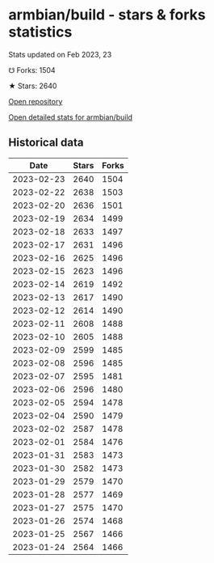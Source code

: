 # armbian/build - stars & forks statistics

Stats updated on Feb 2023, 23

☋ Forks: 1504

★ Stars: 2640

[Open repository](https://github.com/armbian/build)

[Open detailed stats for armbian/build](https://reviewgithub.com/rep/armbian/build)

## Historical data
| Date | Stars | Forks |
|------|-------|-------|
| 2023-02-23 | 2640 | 1504 | 
| 2023-02-22 | 2638 | 1503 | 
| 2023-02-20 | 2636 | 1501 | 
| 2023-02-19 | 2634 | 1499 | 
| 2023-02-18 | 2633 | 1497 | 
| 2023-02-17 | 2631 | 1496 | 
| 2023-02-16 | 2625 | 1496 | 
| 2023-02-15 | 2623 | 1496 | 
| 2023-02-14 | 2619 | 1492 | 
| 2023-02-13 | 2617 | 1490 | 
| 2023-02-12 | 2614 | 1490 | 
| 2023-02-11 | 2608 | 1488 | 
| 2023-02-10 | 2605 | 1488 | 
| 2023-02-09 | 2599 | 1485 | 
| 2023-02-08 | 2596 | 1485 | 
| 2023-02-07 | 2595 | 1481 | 
| 2023-02-06 | 2596 | 1480 | 
| 2023-02-05 | 2594 | 1478 | 
| 2023-02-04 | 2590 | 1479 | 
| 2023-02-02 | 2587 | 1478 | 
| 2023-02-01 | 2584 | 1476 | 
| 2023-01-31 | 2583 | 1473 | 
| 2023-01-30 | 2582 | 1473 | 
| 2023-01-29 | 2579 | 1470 | 
| 2023-01-28 | 2577 | 1469 | 
| 2023-01-27 | 2575 | 1470 | 
| 2023-01-26 | 2574 | 1468 | 
| 2023-01-25 | 2567 | 1466 | 
| 2023-01-24 | 2564 | 1466 | 


